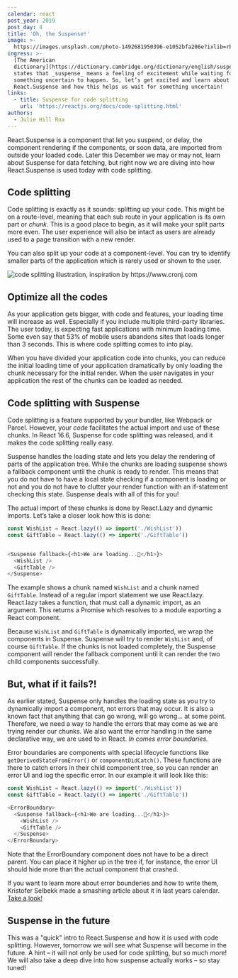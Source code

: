 ```yaml
---
calendar: react
post_year: 2019
post_day: 4
title: 'Oh, the Suspense!'
image: >-
  https://images.unsplash.com/photo-1492681950396-e1052bfa206e?ixlib=rb-1.2.1&ixid=eyJhcHBfaWQiOjEyMDd9&auto=format&fit=crop&w=2240&q=80
ingress: >-
  [The American
  dictionary](https://dictionary.cambridge.org/dictionary/english/suspense)
  states that _suspense_ means a feeling of excitement while waiting for
  something uncertain to happen. So, let’s get excited and learn about
  React.Suspense and how this helps us wait for something uncertain!
links:
  - title: Suspense for code splitting
    url: 'https://reactjs.org/docs/code-splitting.html'
authors:
  - Julie Hill Roa
---
```

React.Suspense is a component that let you suspend, or delay, the component rendering if the components, or soon data, are imported from outside your loaded code. Later this December we may or may not, learn about Suspense for data fetching, but right now we are diving into how React.Suspense is used today with code splitting.  

## Code splitting

Code splitting is exactly as it sounds: splitting up your code.  This might be on a route-level, meaning that each sub route in your application is its own part or _chunk_. This is a good place to begin, as it will make your split parts more even. The user experience will also be intact as users are already used to a page transition with a new render. 

You can also split up your code at a component-level. You can try to identify smaller parts of the application which is rarely used or shown to the user. 

<img class="wide-image" src="/assets/codesplitting.png" alt="code splitting illustration, inspiration by https://www.cronj.com"/>

## Optimize all the codes

As your application gets bigger, with code and features, your loading time will increase as well. Especially if you include multiple third-party libraries. The user today, is expecting fast applications with minimum loading time. Some even say that 53% of mobile users abandons sites that loads longer than 3 seconds. This is where code splitting comes to into play. 

When you have divided your application code into chunks, you can reduce the initial loading time of your application dramatically by only loading the chunk necessary for the initial render. When the user navigates in your application the rest of the chunks can be loaded as needed. 

## Code splitting with Suspense

Code splitting is a feature supported by your bundler, like Webpack or Parcel. However, your _code_ facilitates the actual import and use of these chunks. In React 16.6, Suspense for code splitting was released, and it makes the code splitting really easy. 

Suspense handles the loading state and lets you delay the rendering of parts of the application tree. While the chunks are loading suspense shows a fallback component until the chunk is ready to render. This means that you do not have to have a local state checking if a component is loading or not and you do not have to clutter your render function with an if-statement checking this state. Suspense deals with all of this for you!

The actual import of these chunks is done by React.Lazy and dynamic imports. Let’s take a closer look how this is done:

```js
const WishList = React.lazy(() => import('./WishList'))
const GiftTable = React.lazy(() => import('./GiftTable'))


<Suspense fallback={<h1>We are loading...🎅</h1>}>
  <WishList />
  <GiftTable />
</Suspense>
```

The example shows a chunk named `WishList` and a chunk named `GiftTable`.  Instead of a regular import statement we use React.lazy. React.lazy takes a function, that must call a dynamic import, as an argument. This returns a Promise which resolves to a module exporting a React component.

Because `WishList` and `GiftTable` is dynamically imported, we wrap the components in Suspense. Suspense will try to render `WishList` and, of course `GiftTable`. If the chunks is not loaded completely, the Suspense component will render the fallback component until it can render the two child components successfully.

## But, what if it fails?!

As earlier stated, Suspense only handles the loading state as you try to dynamically import a component, not errors that may occur. It is also a known fact that anything that can go wrong, will go wrong... at some point. Therefore, we need a way to handle the errors that may come as we are trying render our chunks. We also want the error handling in the same declarative way, we are used to in React. _In comes error boundaries._

Error boundaries are components with special lifecycle functions like `getDerivedStateFromError()` or `componentDidCatch()`. These functions are there to catch errors in their child component tree, so you can render an error UI and log the specific error. In our example it will look like this:

```js
const WishList = React.lazy(() => import('./WishList'))
const GiftTable = React.lazy(() => import('./GiftTable'))

<ErrorBoundary>
  <Suspense fallback={<h1>We are loading...🎅</h1>}>
    <WishList />
    <GiftTable />
  </Suspense>
</ErrorBoundary>
```

Note that the ErrorBoundary component does not have to be a direct parent. You can place it higher up in the tree if, for instance, the error UI should hide more than the actual component that crashed.

If you want to learn more about error bounderies and how to write them, Kristofer Selbekk made a smashing article about it in last years calendar. [Take a look!](https://react.christmas/2018/14)

## Suspense in the future

This was a "quick" intro to React.Suspense and how it is used with code splitting. However, tomorrow we will see what Suspense will become in the future. A hint  – it will not only be used for code splitting, but so much more! We will also take a deep dive into how suspense actually works – so stay tuned!
